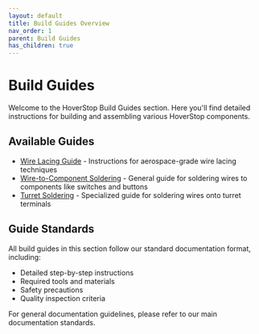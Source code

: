 ```yaml
---
layout: default
title: Build Guides Overview
nav_order: 1
parent: Build Guides
has_children: true
---
```


# Build Guides

Welcome to the HoverStop Build Guides section. Here you'll find detailed instructions for building and assembling various HoverStop components.

## Available Guides

* [Wire Lacing Guide](wire-lacing-guide.md) - Instructions for aerospace-grade wire lacing techniques
* [Wire-to-Component Soldering](wire-to-component-soldering.md) - General guide for soldering wires to components like switches and buttons
* [Turret Soldering](turret-soldering.md) - Specialized guide for soldering wires onto turret terminals

## Guide Standards

All build guides in this section follow our standard documentation format, including:

* Detailed step-by-step instructions
* Required tools and materials
* Safety precautions
* Quality inspection criteria

For general documentation guidelines, please refer to our main documentation standards.
